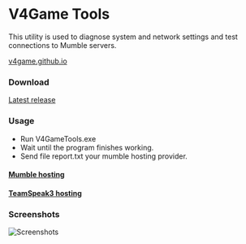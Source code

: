 # V4Game Tools
This utility is used to diagnose system and network settings and test connections to Mumble servers.

[v4game.github.io](https://v4game.github.io/tools/)

### Download
[Latest release](https://github.com/v4game/tools/releases)

### Usage
- Run V4GameTools.exe 
- Wait until the program finishes working.
- Send file report.txt your mumble hosting provider.

#### [Mumble hosting](https://v4game.ru)
#### [TeamSpeak3 hosting](https://ts4game.ru)

### Screenshots
![Screenshots](https://v4game.github.io/tools/screenshots/1.png)
